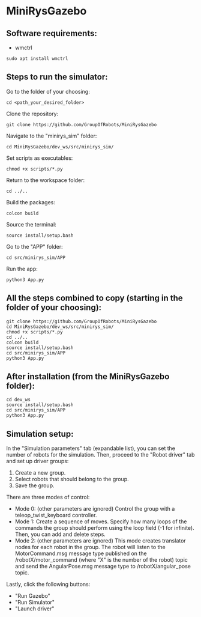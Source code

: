 # MiniRysGazebo

## Software requirements:
- wmctrl
```
sudo apt install wmctrl
```

## Steps to run the simulator:

Go to the folder of your choosing:

```
cd <path_your_desired_folder>
```
Clone the repository:

```
git clone https://github.com/GroupOfRobots/MiniRysGazebo
```
Navigate to the "minirys_sim" folder:

```
cd MiniRysGazebo/dev_ws/src/minirys_sim/
```
Set scripts as executables:

```
chmod +x scripts/*.py
```
Return to the workspace folder:

```
cd ../..
```
Build the packages:

```
colcon build
```
Source the terminal:

```
source install/setup.bash
```
Go to the "APP" folder:

```
cd src/minirys_sim/APP
```
Run the app:

```
python3 App.py
```

## All the steps combined to copy (starting in the folder of your choosing):

```
git clone https://github.com/GroupOfRobots/MiniRysGazebo
cd MiniRysGazebo/dev_ws/src/minirys_sim/
chmod +x scripts/*.py
cd ../..
colcon build
source install/setup.bash
cd src/minirys_sim/APP
python3 App.py
```

## After installation (from the MiniRysGazebo folder):

```
cd dev_ws
source install/setup.bash
cd src/minirys_sim/APP
python3 App.py
```

## Simulation setup:

In the "Simulation parameters" tab (expandable list), you can set the number of robots for the simulation. Then, proceed to the "Robot driver" tab and set up driver groups:

1. Create a new group.
2. Select robots that should belong to the group.
3. Save the group.

There are three modes of control:
- Mode 0: (other parameters are ignored) Control the group with a teleop_twist_keyboard controller.
- Mode 1: Create a sequence of moves. Specify how many loops of the commands the group should perform using the loop field (-1 for infinite). Then, you can add and delete steps.
- Mode 2: (other parameters are ignored) This mode creates translator nodes for each robot in the group. The robot will listen to the MotorCommand.msg message type published on the /robotX/motor_command (where "X" is the number of the robot) topic and send the AngularPose.msg message type to /robotX/angular_pose topic.

Lastly, click the following buttons:
- "Run Gazebo"
- "Run Simulator"
- "Launch driver"
